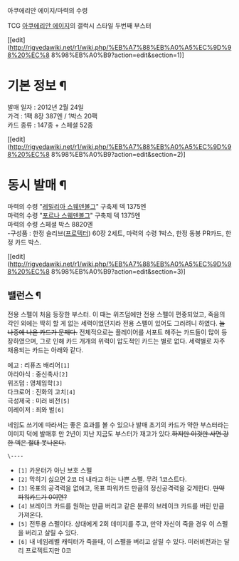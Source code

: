 아쿠에리안 에이지/마력의 수령

TCG [아쿠에리안 에이지](%EC%95%84%EC%BF%A0%EC%97%90%EB%A6%AC%EC%95%88%20%EC%97%90%EC%9D%B4%EC%A7%80.md)의 갤럭시 스타일 두번째 부스터

[[edit](http://rigvedawiki.net/r1/wiki.php/%EB%A7%88%EB%A0%A5%EC%9D%98%20%EC%8
8%98%EB%A0%B9?action=edit&section=1)]

# 기본 정보 ¶

  

발매 일자 : 2012년 2월 24일  
가격 : 1팩 8장 387엔 / 1박스 20팩  
카드 종류 : 147종 + 스페셜 52종

  

[[edit](http://rigvedawiki.net/r1/wiki.php/%EB%A7%88%EB%A0%A5%EC%9D%98%20%EC%8
8%98%EB%A0%B9?action=edit&section=2)]

# 동시 발매 ¶

  

마력의 수령 "[레밀리아 스웨덴볼그](%EB%A0%88%EB%B0%80%EB%A6%AC%EC%95%84%20%EC%8A%A4%EC%9B%A8%EB%8D%B4%EB%B3%BC%EA%B7%B8.md)" 구축제 덱 1375엔  
마력의 수령 "[포르나 스웨덴볼그](%ED%8F%AC%EB%A5%B4%EB%82%98%20%EC%8A%A4%EC%9B%A8%EB%8D%B4%EB%B3%BC%EA%B7%B8.md)" 구축제 덱 1375엔  
마력의 수령 스페셜 박스 8820엔  
-구성품 : 한정 슬리브([프로텍터](%ED%94%84%EB%A1%9C%ED%85%8D%ED%84%B0.md)) 60장 2세트, 마력의 수령 1박스, 한정 동봉 PR카드, 한정 카드 박스.

  

[[edit](http://rigvedawiki.net/r1/wiki.php/%EB%A7%88%EB%A0%A5%EC%9D%98%20%EC%8
8%98%EB%A0%B9?action=edit&section=3)]

## 밸런스 ¶

  

전용 스펠이 처음 등장한 부스터. 이 때는 위즈덤에만 전용 스펠이 편중되었고, 죽음의 각인 외에는 딱히 할 게 없는 세력이었던지라 전용
스펠이 있어도 그러려니 하였다. <del>늘 나중에 나온 카드가 문제다.</del> 전체적으로는 플레이어를 서포트 해주는 카드들이 많이
등장하였으며, 그로 인해 카드 개개의 위력이 압도적인 카드는 별로 없다. 세력별로 자주 채용되는 카드는 아래와 같다.

  

에고 : 리퓨즈 배리어`[1]`  
아라야식 : 중신축사`[2]`  
위즈덤 : 영체임학`[3]`  
다크로어 : 진화의 고치`[4]`  
극성제국 : 미러 비전`[5]`  
이레이저 : 죄와 벌`[6]`

  

네임도 쓰기에 따라서는 좋은 효과를 볼 수 있으나 발매 초기의 카드가 약한 부스터라는 이미지 덕에 발매후 만 2년이 지난 지금도 부스터가
재고가 있다.<del>하지만 이것만 사면 강한 덱은 절대 못나온다.</del>

`\----`

  * `[1]` 카운터가 아닌 보호 스펠
  * `[2]` 막히기 싫으면 2코 더 내라고 하는 나쁜 스펠. 무려 1코스트다.
  * `[3]` 목표의 공격력을 없애고, 목표 파워카드 만큼의 정신공격력을 갖게한다. <del>만약 파워카드가 0이면?</del>
  * `[4]` 브레이크 카드를 원하는 만큼 버리고 같은 분류의 브레이크 카드를 버린 만큼 가져온다. 
  * `[5]` 전투용 스펠이다. 상대에게 2회 데미지를 주고, 만약 자신이 죽을 경우 이 스펠을 버리고 살릴 수 있다.
  * `[6]` 내 네임레벨 캐릭터가 죽을때, 이 스펠을 버리고 살릴 수 있다. 미러비전과는 달리 프로젝트지만 0코


